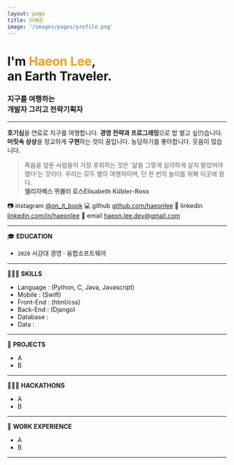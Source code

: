 ```yaml
---
layout: page
title: 이해온
image: '/images/pages/profile.png'
---
```


# I'm <span style="color:#f59b25">Haeon Lee</span>, <br/> an Earth Traveler.

### 지구를 여행하는 <br/> 개발자 그리고 전략기획자

---

**호기심**을 연료로 지구를 여행합니다. **경영 전략과 프로그래밍**으로 밥 벌고 싶(!)습니다. **머릿속 상상**을 정교하게 **구현**하는 것이 꿈입니다. 농담하기를 좋아합니다. 웃음이 많습니다. 

> 죽음을 앞둔 사람들이 가장 후회하는 것은 '삶을 그렇게 심각하게 살지 말았어야 했다'는 것이다.
우리는 모두 별의 여행자이며, 단 한 번의 놀이를 위해 이곳에 왔다. <br/> 
**엘리자베스 퀴블러 로스Elisabeth Kübler-Ross**

📷 instagram [@on_it_book](https://www.instagram.com/on_it_book)
💻 github [github.com/haeonlee](https://github.com/haeonlee)
🔗 linkedin [linkedin.com/in/haeonlee](https://www.linkedin.com/in/haeonlee/)
📮 email haeon.lee.dev@gmail.com

---

🎓 **EDUCATION** 
- `2020` 서강대 경영 · 융합소프트웨어

---

👩🏻‍💻 **SKILLS** 
- Language : (Python, C, Java, Javascript)
- Mobile : (Swift)
- Front-End : (html/css)
- Back-End : (Django)
- Database :
- Data :

---

📑 **PROJECTS** 
- A
- B

---

🏃🏻‍♀️ **HACKATHONS** 
- A
- B

---

🏢 **WORK EXPERIENCE** 
- A
- B

---